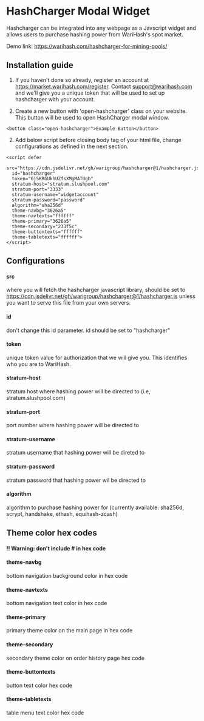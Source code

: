 # HashCharger Modal Widget

Hashcharger can be integrated into any webpage as a Javscript widget and allows users to purchase hashing power from WariHash's spot market. 

Demo link: https://warihash.com/hashcharger-for-mining-pools/

## Installation guide

1. If you haven't done so already, register an account at https://market.warihash.com/register. Contact support@warihash.com and we'll give you a unique token that will be used to set up hashcharger with your account.

1. Create a new button with 'open-hashcharger' class on your website. This button will be used to open HashCharger modal window. 

```
<button class="open-hashcharger">Example Button</button>
```

2. Add below script before closing body tag of your html file, change configurations as defined in the next section.

```
<script defer 
  src="https://cdn.jsdelivr.net/gh/warigroup/hashcharger@1/hashcharger.js"
  id="hashcharger"
  token="6j5KRGUkhUZfsXMgMATUgb"
  stratum-host="stratum.slushpool.com" 
  stratum-port="3333"
  stratum-username="widgetaccount"
  stratum-password="password"
  algorithm="sha256d"
  theme-navbg="3626a5"
  theme-navtexts="ffffff"
  theme-primary="3626a5"
  theme-secondary="233f5c"
  theme-buttontexts="ffffff"
  theme-tabletexts="ffffff">
</script>
```

## Configurations

#### src
where you will fetch the hashcharger javascript library, should be set to https://cdn.jsdelivr.net/gh/warigroup/hashcharger@1/hashcharger.js unless you want to serve this file from your own servers.

#### id 
don't change this id parameter. id should be set to "hashcharger"

#### token
unique token value for authorization that we will give you. This identifies who you are to WariHash.

#### stratum-host
stratum host where hashing power will be directed to (i.e, stratum.slushpool.com)

#### stratum-port
port number where hashing power will be directed to 

#### stratum-username
stratum username that hashing power will be direted to

#### stratum-password
stratum password that hashing power wil be directed to

#### algorithm
algorithm to purchase hashing power for (currently available: sha256d, scrypt, handshake, ethash, equihash-zcash)

## Theme color hex codes 

#### !! Warning: don't include # in hex code

#### theme-navbg
bottom navigation background color in hex code

#### theme-navtexts
bottom navigation text color in hex code

#### theme-primary
primary theme color on the main page in hex code

#### theme-secondary
secondary theme color on order history page hex code

#### theme-buttontexts
button text color hex code

#### theme-tabletexts
table menu text color hex code
